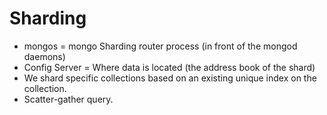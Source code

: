 # Sharding

* mongos = mongo Sharding router process (in front of the mongod daemons)
* Config Server = Where data is located (the address book of the shard)
* We shard specific collections based on an existing unique index on the collection.
* Scatter-gather query.



